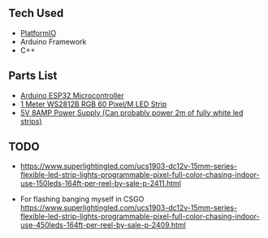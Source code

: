 ## Tech Used
- [PlatformIO](platformio.org)
- Arduino Framework
- C++


## Parts List
- [Arduino ESP32 Microcontroller](https://www.amazon.com/gp/product/B086MJGFVV/ref=ppx_yo_dt_b_asin_title_o04_s01?ie=UTF8&psc=1)
- [1 Meter WS2812B RGB 60 Pixel/M LED Strip](https://www.amazon.com/gp/product/B01CDTE9UC/ref=ppx_yo_dt_b_asin_image_o04_s01?ie=UTF8&psc=1)
- [5V 8AMP Power Supply (Can probably power 2m of fully white led strips)](https://www.amazon.com/gp/product/B08744HB1X/ref=ppx_yo_dt_b_asin_title_o04_s01?ie=UTF8&psc=1)

## TODO
- https://www.superlightingled.com/ucs1903-dc12v-15mm-series-flexible-led-strip-lights-programmable-pixel-full-color-chasing-indoor-use-150leds-164ft-per-reel-by-sale-p-2411.html

- For flashing banging myself in CSGO https://www.superlightingled.com/ucs1903-dc12v-15mm-series-flexible-led-strip-lights-programmable-pixel-full-color-chasing-indoor-use-450leds-164ft-per-reel-by-sale-p-2409.html
